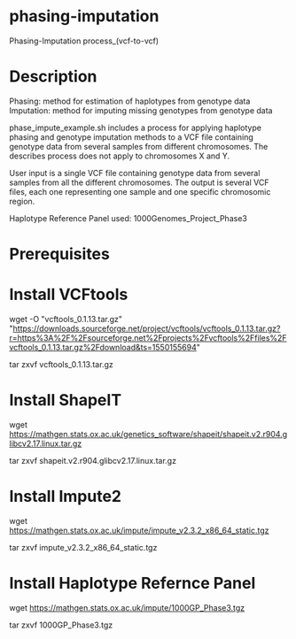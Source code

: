 # phasing-imputation
Phasing-Imputation process_(vcf-to-vcf)

# Description
Phasing: method for estimation of haplotypes from genotype data
Imputation: method for imputing missing genotypes from genotype data 

phase_impute_example.sh includes a process for applying haplotype phasing and genotype imputation methods to a VCF file containing genotype data from several samples from different chromosomes. The describes process does not apply to chromosomes X and Y. 

User input is a single VCF file containing genotype data from several samples from all the different chromosomes. The output is several VCF files, each one representing one sample and one specific chromosomic region.

Haplotype Reference Panel used: 1000Genomes_Project_Phase3

# Prerequisites
# Install VCFtools

wget -O "vcftools_0.1.13.tar.gz"  "https://downloads.sourceforge.net/project/vcftools/vcftools_0.1.13.tar.gz?r=https%3A%2F%2Fsourceforge.net%2Fprojects%2Fvcftools%2Ffiles%2Fvcftools_0.1.13.tar.gz%2Fdownload&ts=1550155694"

tar zxvf vcftools_0.1.13.tar.gz

# Install ShapeIT

wget https://mathgen.stats.ox.ac.uk/genetics_software/shapeit/shapeit.v2.r904.glibcv2.17.linux.tar.gz

tar zxvf shapeit.v2.r904.glibcv2.17.linux.tar.gz

# Install Impute2

wget https://mathgen.stats.ox.ac.uk/impute/impute_v2.3.2_x86_64_static.tgz

tar zxvf impute_v2.3.2_x86_64_static.tgz

# Install Haplotype Refernce Panel 

wget https://mathgen.stats.ox.ac.uk/impute/1000GP_Phase3.tgz 

tar zxvf 1000GP_Phase3.tgz
